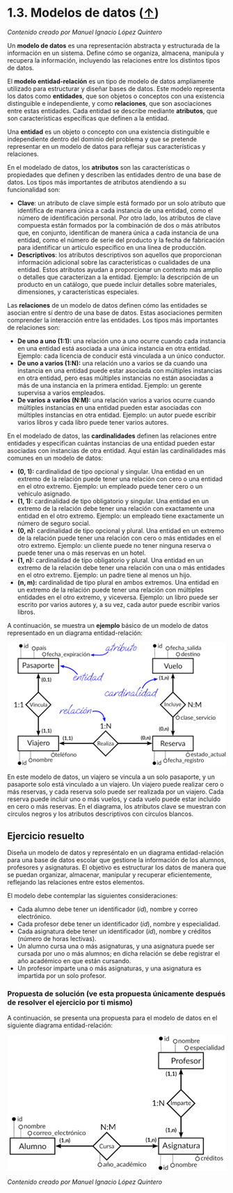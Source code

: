 # 1.3. Modelos de datos ([↑](README.md))

_Contenido creado por Manuel Ignacio López Quintero_

Un **modelo de datos** es una representación abstracta y estructurada de la información en un sistema. Define cómo se organiza, almacena, manipula y recupera la información, incluyendo las relaciones entre los distintos tipos de datos.

El **modelo entidad-relación** es un tipo de modelo de datos ampliamente utilizado para estructurar y diseñar bases de datos. Este modelo representa los datos como **entidades**, que son objetos o conceptos con una existencia distinguible e independiente, y como **relaciones**, que son asociaciones entre estas entidades. Cada entidad se describe mediante **atributos**, que son características específicas que definen a la entidad.

Una **entidad** es un objeto o concepto con una existencia distinguible e independiente dentro del dominio del problema y que se pretende representar en un modelo de datos para reflejar sus características y relaciones.

En el modelado de datos, los **atributos** son las características o propiedades que definen y describen las entidades dentro de una base de datos. Los tipos más importantes de atributos atendiendo a su funcionalidad son:

- **Clave**: un atributo de clave simple está formado por un solo atributo que identifica de manera única a cada instancia de una entidad, como el número de identificación personal. Por otro lado, los atributos de clave compuesta están formados por la combinación de dos o más atributos que, en conjunto, identifican de manera única a cada instancia de una entidad, como el número de serie del producto y la fecha de fabricación para identificar un artículo específico en una línea de producción.
- **Descriptivos**: los atributos descriptivos son aquellos que proporcionan información adicional sobre las características o cualidades de una entidad. Estos atributos ayudan a proporcionar un contexto más amplio o detalles que caracterizan a la entidad. Ejemplo: la descripción de un producto en un catálogo, que puede incluir detalles sobre materiales, dimensiones, y características especiales.

Las **relaciones** de un modelo de datos definen cómo las entidades se asocian entre sí dentro de una base de datos. Estas asociaciones permiten comprender la interacción entre las entidades. Los tipos más importantes de relaciones son:

- **De uno a uno (1:1):** una relación uno a uno ocurre cuando cada instancia en una entidad está asociada a una única instancia en otra entidad. Ejemplo: cada licencia de conducir está vinculada a un único conductor.
- **De uno a varios (1:N):** una relación uno a varios se da cuando una instancia en una entidad puede estar asociada con múltiples instancias en otra entidad, pero esas múltiples instancias no están asociadas a más de una instancia en la primera entidad. Ejemplo: un gerente supervisa a varios empleados.
- **De varios a varios (N:M):** una relación varios a varios ocurre cuando múltiples instancias en una entidad pueden estar asociadas con múltiples instancias en otra entidad. Ejemplo: un autor puede escribir varios libros y cada libro puede tener varios autores.

En el modelado de datos, las **cardinalidades** definen las relaciones entre entidades y especifican cuántas instancias de una entidad pueden estar asociadas con instancias de otra entidad. Aquí están las cardinalidades más comunes en un modelo de datos:

- **(0, 1):** cardinalidad de tipo opcional y singular. Una entidad en un extremo de la relación puede tener una relación con cero o una entidad en el otro extremo. Ejemplo: un empleado puede tener cero o un vehículo asignado.
- **(1, 1):** cardinalidad de tipo obligatorio y singular. Una entidad en un extremo de la relación debe tener una relación con exactamente una entidad en el otro extremo. Ejemplo: un empleado tiene exactamente un número de seguro social.
- **(0, n):** cardinalidad de tipo opcional y plural. Una entidad en un extremo de la relación puede tener una relación con cero o más entidades en el otro extremo. Ejemplo: un cliente puede no tener ninguna reserva o puede tener una o más reservas en un hotel.
- **(1, n):** cardinalidad de tipo obligatorio y plural. Una entidad en un extremo de la relación debe tener una relación con una o más entidades en el otro extremo. Ejemplo: un padre tiene al menos un hijo.
- **(n, m):** cardinalidad de tipo plural en ambos extremos. Una entidad en un extremo de la relación puede tener una relación con múltiples entidades en el otro extremo, y viceversa. Ejemplo: un libro puede ser escrito por varios autores y, a su vez, cada autor puede escribir varios libros.

A continuación, se muestra un **ejemplo** básico de un modelo de datos representado en un diagrama entidad-relación:

![Diagrama E-R de ejemplo sobre reservas de vuelo](1.3a.png "Diagrama E-R de ejemplo sobre reservas de vuelo")

En este modelo de datos, un viajero se vincula a un solo pasaporte, y un pasaporte solo está vinculado a un viajero. Un viajero puede realizar cero o más reservas, y cada reserva solo puede ser realizada por un viajero. Cada reserva puede incluir uno o más vuelos, y cada vuelo puede estar incluido en cero o más reservas. En el diagrama, los atributos clave se muestran con círculos negros y los atributos descriptivos con círculos blancos.

## Ejercicio resuelto

Diseña un modelo de datos y represéntalo en un diagrama entidad-relación para una base de datos escolar que gestione la información de los alumnos, profesores y asignaturas. El objetivo es estructurar los datos de manera que se puedan organizar, almacenar, manipular y recuperar eficientemente, reflejando las relaciones entre estos elementos.

El modelo debe contemplar las siguientes consideraciones:

- Cada alumno debe tener un identificador (*id*), nombre y correo electrónico.
- Cada profesor debe tener un identificador (*id*), nombre y especialidad.
- Cada asignatura debe tener un identificador (*id*), nombre y créditos (número de horas lectivas).
- Un alumno cursa una o más asignaturas, y una asignatura puede ser cursada por uno o más alumnos; en dicha relación se debe registrar el año académico en que están cursando.
- Un profesor imparte una o más asignaturas, y una asignatura es impartida por un solo profesor.

### Propuesta de solución (ve esta propuesta únicamente después de resolver el ejercicio por ti mismo)

A continuación, se presenta una propuesta para el modelo de datos en el siguiente diagrama entidad-relación:

![Diagrama E-R para la gestión de una escuela](1.3b.png "Diagrama E-R donde se muestra las relaciones entre alumnos, profesores y asignaturas, especificando cómo los alumnos cursan asignaturas y los profesores imparten dichas asignaturas.")

_Contenido creado por Manuel Ignacio López Quintero_
